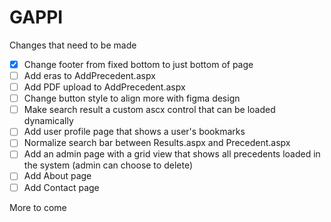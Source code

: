 # GAPPI
Changes that need to be made

- [x] Change footer from fixed bottom to just bottom of page
- [ ] Add eras to AddPrecedent.aspx
- [ ] Add PDF upload to AddPrecedent.aspx
- [ ] Change button style to align more with figma design
- [ ] Make search result a custom ascx control that can be loaded dynamically
- [ ] Add user profile page that shows a user's bookmarks
- [ ] Normalize search bar between Results.aspx and Precedent.aspx
- [ ] Add an admin page with a grid view that shows all precedents loaded in the system (admin can choose to delete)
- [ ] Add About page
- [ ] Add Contact page

More to come
